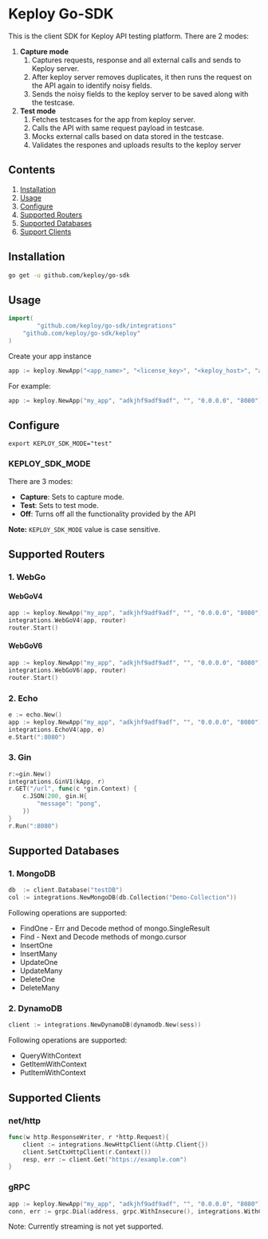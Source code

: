 # Keploy Go-SDK

This is the client SDK for Keploy API testing platform. There are 2 modes:
1. **Capture mode**
    1. Captures requests, response and all external calls and sends to Keploy server.
    2. After keploy server removes duplicates, it then runs the request on the API again to identify noisy fields.
    3. Sends the noisy fields to the keploy server to be saved along with the testcase. 
2. **Test mode**
    1. Fetches testcases for the app from keploy server. 
    2. Calls the API with same request payload in testcase.
    3. Mocks external calls based on data stored in the testcase. 
    4. Validates the respones and uploads results to the keploy server 


## Contents

1. [Installation](#installation)
2. [Usage](#usage)
3. [Configure](#configure)
4. [Supported Routers](#supported-routers)
5. [Supported Databases](#supported-databases)
6. [Support Clients](#supported-clients)

## Installation
```bash
go get -u github.com/keploy/go-sdk
```
## Usage

```go
import(
        "github.com/keploy/go-sdk/integrations"
	"github.com/keploy/go-sdk/keploy"
)
```

Create your app instance
```go
app := keploy.NewApp("<app_name>", "<license_key>", "<keploy_host>", "app_ip_addr", "app_port")
```
For example: 
```go
app := keploy.NewApp("my_app", "adkjhf9adf9adf", "", "0.0.0.0", "8080")
```
    
## Configure
```
export KEPLOY_SDK_MODE="test"
```
### KEPLOY_SDK_MODE
There are 3 modes:
 - **Capture**: Sets to capture mode.
 - **Test**: Sets to test mode. 
 - **Off**: Turns off all the functionality provided by the API

**Note:** `KEPLOY_SDK_MODE` value is case sensitive. 

## Supported Routers
### 1. WebGo
#### WebGoV4
```go
app := keploy.NewApp("my_app", "adkjhf9adf9adf", "", "0.0.0.0", "8080")
integrations.WebGoV4(app, router)
router.Start()
```
#### WebGoV6
```go
app := keploy.NewApp("my_app", "adkjhf9adf9adf", "", "0.0.0.0", "8080")
integrations.WebGoV6(app, router)
router.Start()
```

### 2. Echo
```go
e := echo.New()
app := keploy.NewApp("my_app", "adkjhf9adf9adf", "", "0.0.0.0", "8080")
integrations.EchoV4(app, e)
e.Start(":8080")
```

### 3. Gin
```go
r:=gin.New()
integrations.GinV1(kApp, r)
r.GET("/url", func(c *gin.Context) {
    c.JSON(200, gin.H{
        "message": "pong",
    })
}
r.Run(":8080")
```

## Supported Databases
### 1. MongoDB
```go
db  := client.Database("testDB")
col := integrations.NewMongoDB(db.Collection("Demo-Collection"))
```
Following operations are supported:<br>
- FindOne - Err and Decode method of mongo.SingleResult<br>
- Find - Next and Decode methods of mongo.cursor<br>
- InsertOne<br>
- InsertMany<br>
- UpdateOne<br>
- UpdateMany<br>
- DeleteOne<br>
- DeleteMany
### 2. DynamoDB
```go
client := integrations.NewDynamoDB(dynamodb.New(sess))
```
Following operations are supported:<br>
- QueryWithContext
- GetItemWithContext
- PutItemWithContext
## Supported Clients
### net/http
```go
func(w http.ResponseWriter, r *http.Request){
    client := integrations.NewHttpClient(&http.Client{}) 
    client.SetCtxHttpClient(r.Context())
    resp, err := client.Get("https://example.com")
}
```

### gRPC
```go
app := keploy.NewApp("my_app", "adkjhf9adf9adf", "", "0.0.0.0", "8080")
conn, err := grpc.Dial(address, grpc.WithInsecure(), integrations.WithClientUnaryInterceptor(app))
```
Note: Currently streaming is not yet supported. 
